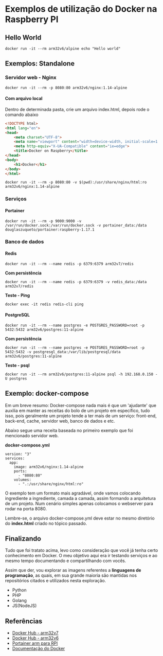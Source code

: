 # Exemplos de utilização do Docker na Raspberry PI

## Hello World
```
docker run -it --rm arm32v6/alpine echo "Hello world"
```

## Exemplos: Standalone

### Servidor web - Nginx
```
docker run -it --rm -p 8080:80 arm32v6/nginx:1.14-alpine
```

#### Com arquivo local

Dentro de determinada pasta, crie um arquivo index.html, depois rode o comando abaixo
```html
<!DOCTYPE html>
<html lang="en">
<head>
    <meta charset="UTF-8">
    <meta name="viewport" content="width=device-width, initial-scale=1.0">
    <meta http-equiv="X-UA-Compatible" content="ie=edge">
    <title>Docker on Raspberry</title>
</head>
<body>
    <h1>Docker</h1>
</body>
</html>
```

```
docker run -it --rm -p 8080:80 -v $(pwd):/usr/share/nginx/html:ro arm32v6/nginx:1.14-alpine
```

### Serviços

#### Portainer
```
docker run -it --rm -p 9000:9000 -v /var/run/docker.sock:/var/run/docker.sock -v portainer_data:/data douglaszuqueto/portainer:raspberry-1.17.1
```

### Banco de dados

#### Redis
```
docker run -it --rm --name redis -p 6379:6379 arm32v7/redis
```

**Com persistência**
```
docker run -it --rm --name redis -p 6379:6379 -v redis_data:/data arm32v7/redis
```

**Teste - Ping**
```
docker exec -it redis redis-cli ping
```

#### PostgreSQL
```
docker run -it --rm --name postgres -e POSTGRES_PASSWORD=root -p 5432:5432 arm32v6/postgres:11-alpine
```

**Com persistência**
```
docker run -it --rm --name postgres -e POSTGRES_PASSWORD=root -p 5432:5432 -v postgresql_data:/var/lib/postgresql/data arm32v6/postgres:11-alpine
```

**Teste - psql**
```
docker run -it --rm arm32v6/postgres:11-alpine psql -h 192.168.0.150 -U postgres
```

## Exemplo: docker-compose

Em um breve resumo: Docker-compose nada mais é que um 'ajudante' que auxilia em
manter as receitas do bolo de um projeto em específico, tudo isso, pois geralmente
um projeto tende a ter mais de um serviço: front-end, back-end, cache, servidor web, banco de dados e etc.

Abaixo segue uma receita baseada no primeiro exemplo que foi mencionado servidor web.

**docker-compose.yml**
```
version: "3"
services:
  app:
    image: arm32v6/nginx:1.14-alpine
    ports:
      - "8080:80"
    volumes:
      - ".:/usr/share/nginx/html:ro"
```

O exemplo tem um formato mais agradável, onde vamos colocando ingrediente a ingrediente, camada a camada, assim formando a arquitetura de um projeto. Num cenário simples apenas colocamos o webserver para rodar na porta 8080.

Lembre-se, o arquivo docker-compose.yml deve estar no mesmo diretório do **index.html** criado no tópico passado.

## Finalizando

Tudo que foi tratato acima, levo como consideração que você já tenha certo conhecimento em Docker. O meu objetivo aqui
era ir testando serviços e ao mesmo tempo documentando e compartilhando com vocês.

Assim que der, vou explorar as imagens referentes a **linguagens de programação**, as quais, em sua grande maioria são mantidas nos repositórios
citados e utilizados nesta exploração.

* Python
* PHP
* Golang
* JS(NodeJS)

## Referências

- [Docker Hub - arm32v7](https://hub.docker.com/r/arm32v7/)
- [Docker Hub - arm32v6](https://hub.docker.com/r/arm32v6/)
- [Portainer arm para RPI](https://github.com/douglaszuqueto/portainer-arm)
- [Documentação do Docker](http://docs.docker.com/)